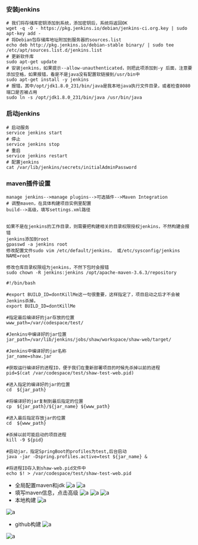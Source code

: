 ### 安装jenkins
``` shell
# 我们将存储库密钥添加到系统，添加密钥后，系统将返回OK
wget -q -O - https://pkg.jenkins.io/debian/jenkins-ci.org.key | sudo apt-key add -
# 将Debian包存储库地址附加到服务器的sources.list
echo deb http://pkg.jenkins.io/debian-stable binary/ | sudo tee /etc/apt/sources.list.d/jenkins.list
# 更新软件库
sudo apt-get update
# 安装jenkins，如果提示--allow-unauthenticated，则把此项添加到-y 后面，注意要添加空格，如果报错，看是不是java没有配置软链接到/usr/bin中
sudo apt-get install -y jenkins
# 报错，其中/opt/jdk1.8.0_231/bin/java是我本地java执行文件目录，或者检查8080端口是否被占用
sudo ln -s /opt/jdk1.8.0_231/bin/java /usr/bin/java
```

### 启动jenkins
```shell script
# 启动服务
service jenkins start
# 停止
service jenkins stop
# 重启
service jenkins restart
# 配置jenkins
cat /var/lib/jenkins/secrets/initialAdminPassword
```

### maven插件设置
```shell script
manage jenkins-->manage plugins-->可选插件-->Maven Integration
# 调整maven，在具体构建项目实例里配置
build-->高级，填写settings.xml路径


如果不是在jenkins的工作目录，则需要把构建相关的目录权限授权jenkins，不然构建会报错
jenkins添加到root
gpasswd -a jenkins root
修改配置文件sudo vim /etc/default/jenkins， 或/etc/sysconfig/jenkins
NAME=root

修改仓库目录权限组为jenkins，不然下包时会报错
sudo chown -R jenkins:jenkins /opt/apache-maven-3.6.3/repository

```

```shell script
#!/bin/bash 

#export BUILD_ID=dontKillMe这一句很重要，这样指定了，项目启动之后才不会被Jenkins杀掉。
export BUILD_ID=dontKillMe

#指定最后编译好的jar存放的位置
www_path=/var/codespace/test/

#Jenkins中编译好的jar位置
jar_path=/var/lib/jenkins/jobs/shaw/workspace/shaw-web/target/

#Jenkins中编译好的jar名称
jar_name=shaw.jar

#获取运行编译好的进程ID，便于我们在重新部署项目的时候先杀掉以前的进程
pid=$(cat /var/codespace/test/shaw-test-web.pid)

#进入指定的编译好的jar的位置
cd  ${jar_path}

#将编译好的jar复制到最后指定的位置
cp  ${jar_path}/${jar_name} ${www_path}

#进入最后指定存放jar的位置
cd  ${www_path}

#杀掉以前可能启动的项目进程
kill -9 ${pid}

#启动jar，指定SpringBoot的profiles为test,后台启动
java -jar -Dspring.profiles.active=test ${jar_name} &

#将进程ID存入到shaw-web.pid文件中
echo $! > /var/codespace/test/shaw-test-web.pid
```

- 全局配置maven和jdk
![a](../imgs/jenkins/jenkins_maven.png)
![a](../imgs/jenkins/jenkins_maven2.png)
- 填写maven信息，点击高级
![a](../imgs/jenkins/jenkins_maven3.png)
![a](../imgs/jenkins/jenkins_maven4.png)
![a](../imgs/jenkins/jenkins5.png)
- 本地构建
![a](../imgs/jenkins/jenkins6.png)

![a](../imgs/jenkins/jenkins7.png)
- github构建
![a](../imgs/jenkins/jenkins8.png)

![a](../imgs/jenkins/jenkins9.png)